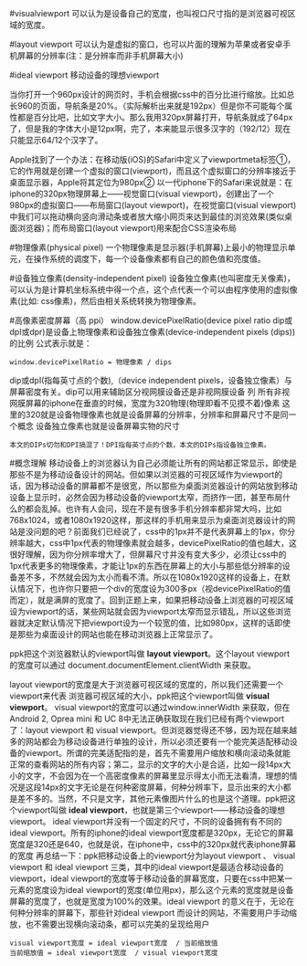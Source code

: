 #visualviewport
可以认为是设备自己的宽度，也叫视口尺寸指的是浏览器可视区域的宽度。

#layout viewport
可以认为是虚拟的窗口，也可以片面的理解为苹果或者安卓手机屏幕的分辨率(注：是分辨率而非手机屏幕大小)

#ideal viewport
移动设备的理想viewport

当你打开一个960px设计的网页时，手机会根据css中的百分比进行缩放。比如总长960的页面，导航条是20%。（实际解析出来就是192px）但是你不可能每个属性都是百分比吧，比如文字大小。那么我用320px屏幕打开，导航条就成了64px了，但是我的字体大小是12px啊，完了，本来能显示很多汉字的（192/12）现在只能显示64/12个汉字了。

Apple找到了一个办法：在移动版(iOS)的Safari中定义了viewportmeta标签①，它的作用就是创建一个虚拟的窗口(viewport)，而且这个虚拟窗口的分辨率接近于桌面显示器，Apple将其定位为980px②
以一代iphone下的Safari来说就是：在iphone的320px物理屏幕上——视觉窗口(visual viewport)，创建出了一个980px的虚拟窗口——布局窗口(layout viewport)，在视觉窗口(visual viewport)中我们可以拖动横向竖向滑动条或者放大缩小网页来达到最佳的浏览效果(类似桌面浏览器)；而布局窗口(layout viewport)用来配合CSS渲染布局

#物理像素(physical pixel)
一个物理像素是显示器(手机屏幕)上最小的物理显示单元，在操作系统的调度下，每一个设备像素都有自己的颜色值和亮度值。

#设备独立像素(density-independent pixel)
设备独立像素(也叫密度无关像素)，可以认为是计算机坐标系统中得一个点，这个点代表一个可以由程序使用的虚拟像素(比如: css像素)，然后由相关系统转换为物理像素。

#高像素密度屏幕（高 ppi）
window.devicePixelRatio(device pixel ratio dip或dpI或dpr)是设备上物理像素和设备独立像素(device-independent pixels (dips))的比例
公式表示就是：

    window.devicePixelRatio = 物理像素 / dips


dip或dpI(指每英寸点的个数),（device independent pixels，设备独立像素）与屏幕密度有关。dip可以用来辅助区分视网膜设备还是非视网膜设备
列 所有非视网膜屏幕的iphone在垂直的时候，宽度为320物理(物理即看不见摸不着)像素 这里的320就是设备物理像素也就是设备屏幕的分辨率，分辨率和屏幕尺寸不是同一个概念
设备独立像素也就是设备屏幕实物的尺寸

    本文的DIPs切勿和DPI搞混了！DPI指每英寸点的个数，本文的DIPs指设备独立像素。

#概念理解
移动设备上的浏览器认为自己必须能让所有的网站都正常显示，即使是那些不是为移动设备设计的网站。但如果以浏览器的可视区域作为viewport的话，因为移动设备的屏幕都不是很宽，所以那些为桌面浏览器设计的网站放到移动设备上显示时，必然会因为移动设备的viewport太窄，而挤作一团，甚至布局什么的都会乱掉。也许有人会问，现在不是有很多手机分辨率都非常大吗，比如768x1024，或者1080x1920这样，那这样的手机用来显示为桌面浏览器设计的网站是没问题的吧？前面我们已经说了，css中的1px并不是代表屏幕上的1px，你分辨率越大，css中1px代表的物理像素就会越多，devicePixelRatio的值也越大，这很好理解，因为你分辨率增大了，但屏幕尺寸并没有变大多少，必须让css中的1px代表更多的物理像素，才能让1px的东西在屏幕上的大小与那些低分辨率的设备差不多，不然就会因为太小而看不清。所以在1080x1920这样的设备上，在默认情况下，也许你只要把一个div的宽度设为300多px（视devicePixelRatio的值而定），就是满屏的宽度了。回到正题上来，如果把移动设备上浏览器的可视区域设为viewport的话，某些网站就会因为viewport太窄而显示错乱，所以这些浏览器就决定默认情况下把viewport设为一个较宽的值，比如980px，这样的话即使是那些为桌面设计的网站也能在移动浏览器上正常显示了。

ppk把这个浏览器默认的viewport叫做 **layout viewport**。这个layout viewport的宽度可以通过 document.documentElement.clientWidth 来获取。

layout viewport的宽度是大于浏览器可视区域的宽度的，所以我们还需要一个viewport来代表 浏览器可视区域的大小，ppk把这个viewport叫做 **visual viewport**。
visual viewport的宽度可以通过window.innerWidth 来获取，但在Android 2, Oprea mini 和 UC 8中无法正确获取现在我们已经有两个viewport了：layout viewport 和 visual viewport。但浏览器觉得还不够，因为现在越来越多的网站都会为移动设备进行单独的设计，所以必须还要有一个能完美适配移动设备的viewport。所谓的完美适配指的是，首先不需要用户缩放和横向滚动条就能正常的查看网站的所有内容；第二，显示的文字的大小是合适，比如一段14px大小的文字，不会因为在一个高密度像素的屏幕里显示得太小而无法看清，理想的情况是这段14px的文字无论是在何种密度屏幕，何种分辨率下，显示出来的大小都是差不多的。当然，不只是文字，其他元素像图片什么的也是这个道理。ppk把这个viewport叫做 **ideal viewport**，也就是第三个viewport——移动设备的理想viewport。
ideal viewport并没有一个固定的尺寸，不同的设备拥有有不同的ideal viewport。所有的iphone的ideal viewport宽度都是320px，无论它的屏幕宽度是320还是640，也就是说，在iphone中，css中的320px就代表iphone屏幕的宽度
再总结一下：ppk把移动设备上的viewport分为layout viewport  、 visual viewport   和 ideal viewport  三类，其中的ideal viewport是最适合移动设备的viewport，ideal viewport的宽度等于移动设备的屏幕宽度，只要在css中把某一元素的宽度设为ideal viewport的宽度(单位用px)，那么这个元素的宽度就是设备屏幕的宽度了，也就是宽度为100%的效果。ideal viewport 的意义在于，无论在何种分辨率的屏幕下，那些针对ideal viewport 而设计的网站，不需要用户手动缩放，也不需要出现横向滚动条，都可以完美的呈现给用户

    visual viewport宽度 = ideal viewport宽度  / 当前缩放值
    当前缩放值 = ideal viewport宽度  / visual viewport宽度

